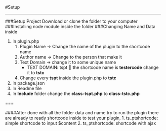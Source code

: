 #Setup
***

###Setup Project
      Download or clone the folder to your computer
###Installing node module inside the folder
###Changing Name and Data inside
1. In plugin.php
	1. Plugin Name
	-> Change the name of the plugin to the shortcode name
	2. Author name
	-> Change to the person that make it
	3. Text Domain
	-> change it to some unique name
		* TEXT DOMAIN: tspt || the shortcode name is __testercode__ change it to __tstc__
	4. Change every __tspt__ inside the plugin.php to __tstc__
2. In package.json
3. In Readme file
4. In __Include__ folder change the __class-tspt.php__ to __class-tstc.php__

===

####After done with all the folder data and name try to run the plugin
	there are already to ready shortcode inside to test your plugin, 
	1. ts_ptshortcode: simple shortcode to input $content
	2. ts_ptshortcode: shortcode with ajax
    
